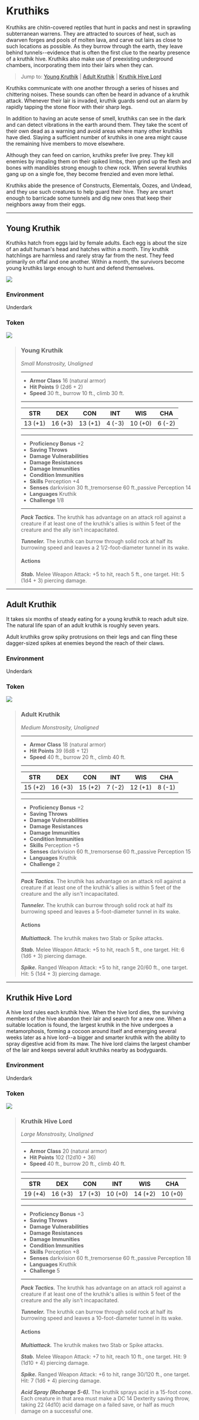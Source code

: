 # Kruthiks
Kruthiks are chitin-covered reptiles that hunt in packs and nest in sprawling subterranean warrens. They are attracted to sources of heat, such as dwarven forges and pools of molten lava, and carve out lairs as close to such locations as possible. As they burrow through the earth, they leave behind tunnels--evidence that is often the first clue to the nearby presence of a kruthik hive. Kruthiks also make use of preexisting underground chambers, incorporating them into their lairs when they can.

> Jump to: [Young Kruthik](Kruthiks.md#young-kruthik) | [Adult Kruthik](Kruthiks.md#adult-kruthik) | [Kruthik Hive Lord](Kruthiks.md#kruthik-hive-lord)

Kruthiks communicate with one another through a series of hisses and chittering noises. These sounds can often be heard in advance of a kruthik attack. Whenever their lair is invaded, kruthik guards send out an alarm by rapidly tapping the stone floor with their sharp legs.

In addition to having an acute sense of smell, kruthiks can see in the dark and can detect vibrations in the earth around them. They take the scent of their own dead as a warning and avoid areas where many other kruthiks have died. Slaying a sufficient number of kruthiks in one area might cause the remaining hive members to move elsewhere.

Although they can feed on carrion, kruthiks prefer live prey. They kill enemies by impaling them on their spiked limbs, then grind up the flesh and bones with mandibles strong enough to chew rock. When several kruthiks gang up on a single foe, they become frenzied and even more lethal.

Kruthiks abide the presence of Constructs, Elementals, Oozes, and Undead, and they use such creatures to help guard their hive. They are smart enough to barricade some tunnels and dig new ones that keep their neighbors away from their eggs.

---

## Young Kruthik
Kruthiks hatch from eggs laid by female adults. Each egg is about the size of an adult human's head and hatches within a month. Tiny kruthik hatchlings are harmless and rarely stray far from the nest. They feed primarily on offal and one another. Within a month, the survivors become young kruthiks large enough to hunt and defend themselves.

![](Kruthiks-Young.png)

### Environment
Underdark

### Token
![](YoungKruthik-Token.png)

>### Young Kruthik
>*Small Monstrosity, Unaligned*
>___
>- **Armor Class** 16 (natural armor)
>- **Hit Points** 9 (2d6 + 2)
>- **Speed** 30 ft., burrow 10 ft., climb 30 ft.
>___
>|**STR**|**DEX**|**CON**|**INT**|**WIS**|**CHA**|
>|:---:|:---:|:---:|:---:|:---:|:---:|
>|13 (+1)|16 (+3)|13 (+1)|4 (-3)|10 (+0)|6 (-2)|
>
>___
>- **Proficiency Bonus** +2
>- **Saving Throws** 
>- **Damage Vulnerabilities** 
>- **Damage Resistances** 
>- **Damage Immunities** 
>- **Condition Immunities** 
>- **Skills** Perception +4
>- **Senses** darkvision 30 ft.,tremorsense 60 ft.,passive Perception 14
>- **Languages** Kruthik
>- **Challenge** 1/8
>___
>***Pack Tactics.*** The kruthik has advantage on an attack roll against a creature if at least one of the kruthik's allies is within 5 feet of the creature and the ally isn't incapacitated.
>
>***Tunneler.*** The kruthik can burrow through solid rock at half its burrowing speed and leaves a 2 1/2-foot-diameter tunnel in its wake.
>
>#### Actions
>***Stab.*** Melee Weapon Attack: +5 to hit, reach 5 ft., one target. Hit: 5 (1d4 + 3) piercing damage.
>

---

## Adult Kruthik
It takes six months of steady eating for a young kruthik to reach adult size. The natural life span of an adult kruthik is roughly seven years.

Adult kruthiks grow spiky protrusions on their legs and can fling these dagger-sized spikes at enemies beyond the reach of their claws.

### Environment
Underdark

### Token
![](AdultKruthik-Token.png)

>### Adult Kruthik
>*Medium Monstrosity, Unaligned*
>___
>- **Armor Class** 18 (natural armor)
>- **Hit Points** 39 (6d8 + 12)
>- **Speed** 40 ft., burrow 20 ft., climb 40 ft.
>___
>|**STR**|**DEX**|**CON**|**INT**|**WIS**|**CHA**|
>|:---:|:---:|:---:|:---:|:---:|:---:|
>|15 (+2)|16 (+3)|15 (+2)|7 (-2)|12 (+1)|8 (-1)|
>
>___
>- **Proficiency Bonus** +2
>- **Saving Throws** 
>- **Damage Vulnerabilities** 
>- **Damage Resistances** 
>- **Damage Immunities** 
>- **Condition Immunities** 
>- **Skills** Perception +5
>- **Senses** darkvision 60 ft.,tremorsense 60 ft.,passive Perception 15
>- **Languages** Kruthik
>- **Challenge** 2
>___
>***Pack Tactics.*** The kruthik has advantage on an attack roll against a creature if at least one of the kruthik's allies is within 5 feet of the creature and the ally isn't incapacitated.
>
>***Tunneler.*** The kruthik can burrow through solid rock at half its burrowing speed and leaves a 5-foot-diameter tunnel in its wake.
>
>#### Actions
>***Multiattack.*** The kruthik makes two Stab or Spike attacks.
>
>***Stab.*** Melee Weapon Attack: +5 to hit, reach 5 ft., one target. Hit: 6 (1d6 + 3) piercing damage.
>
>***Spike.*** Ranged Weapon Attack: +5 to hit, range 20/60 ft., one target. Hit: 5 (1d4 + 3) piercing damage.
>

---

## Kruthik Hive Lord
A hive lord rules each kruthik hive. When the hive lord dies, the surviving members of the hive abandon their lair and search for a new one. When a suitable location is found, the largest kruthik in the hive undergoes a metamorphosis, forming a cocoon around itself and emerging several weeks later as a hive lord--a bigger and smarter kruthik with the ability to spray digestive acid from its maw. The hive lord claims the largest chamber of the lair and keeps several adult kruthiks nearby as bodyguards.

### Environment
Underdark

### Token
![](KruthikHiveLord-Token.png)

>### Kruthik Hive Lord
>*Large Monstrosity, Unaligned*
>___
>- **Armor Class** 20 (natural armor)
>- **Hit Points** 102 (12d10 + 36)
>- **Speed** 40 ft., burrow 20 ft., climb 40 ft.
>___
>|**STR**|**DEX**|**CON**|**INT**|**WIS**|**CHA**|
>|:---:|:---:|:---:|:---:|:---:|:---:|
>|19 (+4)|16 (+3)|17 (+3)|10 (+0)|14 (+2)|10 (+0)|
>
>___
>- **Proficiency Bonus** +3
>- **Saving Throws** 
>- **Damage Vulnerabilities** 
>- **Damage Resistances** 
>- **Damage Immunities** 
>- **Condition Immunities** 
>- **Skills** Perception +8
>- **Senses** darkvision 60 ft.,tremorsense 60 ft.,passive Perception 18
>- **Languages** Kruthik
>- **Challenge** 5
>___
>***Pack Tactics.*** The kruthik has advantage on an attack roll against a creature if at least one of the kruthik's allies is within 5 feet of the creature and the ally isn't incapacitated.
>
>***Tunneler.*** The kruthik can burrow through solid rock at half its burrowing speed and leaves a 10-foot-diameter tunnel in its wake.
>
>#### Actions
>***Multiattack.*** The kruthik makes two Stab or Spike attacks.
>
>***Stab.*** Melee Weapon Attack: +7 to hit, reach 10 ft., one target. Hit: 9 (1d10 + 4) piercing damage.
>
>***Spike.*** Ranged Weapon Attack: +6 to hit, range 30/120 ft., one target. Hit: 7 (1d6 + 4) piercing damage.
>
>***Acid Spray (Recharge 5-6).*** The kruthik sprays acid in a 15-foot cone. Each creature in that area must make a DC 14 Dexterity saving throw, taking 22 (4d10) acid damage on a failed save, or half as much damage on a successful one.
>

